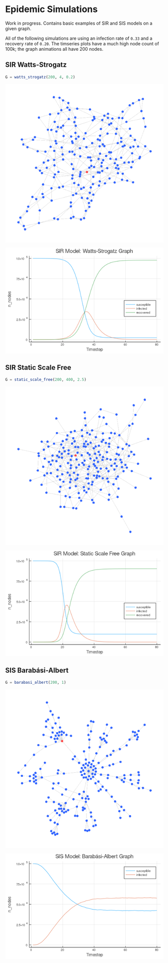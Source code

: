 # Epidemic Simulations
Work in progress. Contains basic examples of SIR and SIS models on a given graph.

All of the following simulations are using an infection rate of `0.33` and a recovery rate of `0.20`. The timseries plots have a much high node count of 100k; the graph animations all have 200 nodes.

## SIR Watts-Strogatz
```julia
G = watts_strogatz(200, 4, 0.2)
```
![watts_strogatz](docs/examples/sir_watts_strogatz.gif " ")

![sir_watts_strogatz](docs/examples/sir_watts_strogatz.png " ")


## SIR Static Scale Free
```julia
G = static_scale_free(200, 400, 2.5)
```
![static_scale_free](docs/examples/sir_static_scale_free.gif " ")

![sir_static_scale_free](docs/examples/sir_static_scale_free.png " ")


## SIS Barabási-Albert
```julia
G = barabasi_albert(200, 1)
```
![static_scale_free](docs/examples/sis_barabasi_albert.gif " ")

![sir_static_scale_free](docs/examples/sis_barabasi_albert.png " ")
